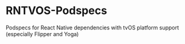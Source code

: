 # RNTVOS-Podspecs
Podspecs for React Native dependencies with tvOS platform support (especially Flipper and Yoga)
